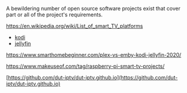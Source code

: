 A bewildering number of open source software projects exist that cover
part or all of the project's requirements.

https://en.wikipedia.org/wiki/List_of_smart_TV_platforms

* [kodi](https://github.com/xbmc/xbmc)
* [jellyfin](https://github.com/jellyfin/jellyfin)


https://www.smarthomebeginner.com/plex-vs-emby-kodi-jellyfin-2020/

https://www.makeuseof.com/tag/raspberry-pi-smart-tv-projects/


[https://github.com/dut-iptv/dut-iptv.github.io](https://github.com/dut-iptv/dut-iptv.github.io)
